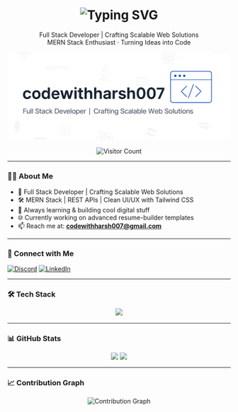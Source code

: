 <!-- GitHub Profile README for codewithharsh007 -->

<!-- 👋 Typing Header Animation -->
<h1 align="center">
  <img src="https://readme-typing-svg.demolab.com?font=Fira+Code&size=24&pause=1000&color=6C63FF&center=true&vCenter=true&width=400&lines=Hi+%F0%9F%91%8B%2C+I'm+Harsh" alt="Typing SVG" />
</h1>

<p align="center">
  Full Stack Developer | Crafting Scalable Web Solutions  
  <br />
  MERN Stack Enthusiast · Turning Ideas into Code
</p>


<!-- 🖼️ Banner Placeholder -->
<p align="center">
  <img src="image/github-banner2.png" alt="Profile Banner" /> 
</p>

<!-- 👁️ Visitor Counter -->
<p align="center">
  <img src="https://komarev.com/ghpvc/?username=codewithharsh007&label=Visitors&style=flat-square&color=blue" alt="Visitor Count" />
</p>

---

### 👨‍💻 About Me

- 🚀 Full Stack Developer | Crafting Scalable Web Solutions  
- 🛠️ MERN Stack | REST APIs | Clean UI/UX with Tailwind CSS  
- 🧠 Always learning & building cool digital stuff  
- 🌐 Currently working on advanced resume-builder templates  
- 📫 Reach me at: **codewithharsh007@gmail.com**

---

### 🔗 Connect with Me

[![Discord](https://img.shields.io/badge/Discord-codewithharsh007-5865F2?style=flat&logo=discord&logoColor=white)](https://discordapp.com/users/codewithharsh007)
[![LinkedIn](https://img.shields.io/badge/LinkedIn-Harsh-blue?style=flat&logo=linkedin&logoColor=white)](https://www.linkedin.com/in/codewithharsh007/)

---

### 🛠️ Tech Stack

<div align="center">
  <img src="https://skillicons.dev/icons?i=html,css,js,react,nodejs,express,mongodb,tailwind,vite,java,git,github,figma,sql" />
</div>

---

### 📊 GitHub Stats

<div align="center">
  <img src="https://github-readme-stats.vercel.app/api?username=codewithharsh007&show_icons=true&theme=default&hide_border=true" width="47%" />
  <img src="https://github-readme-streak-stats.herokuapp.com/?user=codewithharsh007&theme=default&hide_border=true" width="47%" />
</div>


---

### 📈 Contribution Graph

<p align="center">
  <img src="https://github-readme-activity-graph.vercel.app/graph?username=codewithharsh007&bg_color=ffffff&color=6C63FF&line=6C63FF&point=403d3d&area=true&hide_border=true" alt="Contribution Graph" />
</p>
